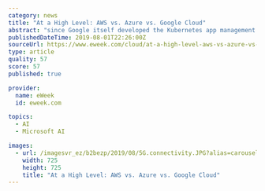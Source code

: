 ```yaml
---
category: news
title: "At a High Level: AWS vs. Azure vs. Google Cloud"
abstract: "since Google itself developed the Kubernetes app management standard that AWS and Azure now offer. GCP specializes in high-end computing offerings such as big data, analytics and machine learning. It also provides considerable scale-out options and data ..."
publishedDateTime: 2019-08-01T22:26:00Z
sourceUrl: https://www.eweek.com/cloud/at-a-high-level-aws-vs-azure-vs-google-cloud
type: article
quality: 57
score: 57
published: true

provider:
  name: eWeek
  id: eweek.com

topics:
  - AI
  - Microsoft AI

images:
  - url: /imagesvr_ez/b2bezp/2019/08/5G.connectivity.JPG?alias=carousel_regular
    width: 725
    height: 725
    title: "At a High Level: AWS vs. Azure vs. Google Cloud"
---
```

